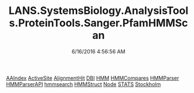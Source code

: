 ﻿---
title: LANS.SystemsBiology.AnalysisTools.ProteinTools.Sanger.PfamHMMScan
date: 6/16/2016 4:56:56 AM
---

[AAIndex](T-LANS.SystemsBiology.AnalysisTools.ProteinTools.Sanger.PfamHMMScan.AAIndex.html)
[ActiveSite](T-LANS.SystemsBiology.AnalysisTools.ProteinTools.Sanger.PfamHMMScan.ActiveSite.html)
[AlignmentHit](T-LANS.SystemsBiology.AnalysisTools.ProteinTools.Sanger.PfamHMMScan.AlignmentHit.html)
[DBI](T-LANS.SystemsBiology.AnalysisTools.ProteinTools.Sanger.PfamHMMScan.DBI.html)
[HMM](T-LANS.SystemsBiology.AnalysisTools.ProteinTools.Sanger.PfamHMMScan.HMM.html)
[HMMCompares](T-LANS.SystemsBiology.AnalysisTools.ProteinTools.Sanger.PfamHMMScan.HMMCompares.html)
[HMMParser](T-LANS.SystemsBiology.AnalysisTools.ProteinTools.Sanger.PfamHMMScan.HMMParser.html)
[HMMParserAPI](T-LANS.SystemsBiology.AnalysisTools.ProteinTools.Sanger.PfamHMMScan.HMMParserAPI.html)
[hmmsearch](T-LANS.SystemsBiology.AnalysisTools.ProteinTools.Sanger.PfamHMMScan.hmmsearch.html)
[HMMStruct](T-LANS.SystemsBiology.AnalysisTools.ProteinTools.Sanger.PfamHMMScan.HMMStruct.html)
[Node](T-LANS.SystemsBiology.AnalysisTools.ProteinTools.Sanger.PfamHMMScan.Node.html)
[STATS](T-LANS.SystemsBiology.AnalysisTools.ProteinTools.Sanger.PfamHMMScan.STATS.html)
[Stockholm](T-LANS.SystemsBiology.AnalysisTools.ProteinTools.Sanger.PfamHMMScan.Stockholm.html)
